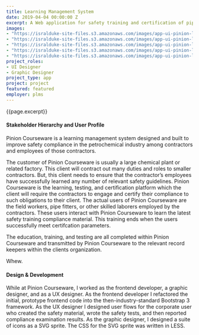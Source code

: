 ```yaml
---
title: Learning Management System
date: 2019-04-04 00:00:00 Z
excerpt: A Web application for safety training and certification of pipeline workers.
images:
- "https://isralduke-site-files.s3.amazonaws.com/images/app-ui-pinion-learning-designed-isral-duke-1.jpg"
- "https://isralduke-site-files.s3.amazonaws.com/images/app-ui-pinion-learning-designed-isral-duke-2.jpg"
- "https://isralduke-site-files.s3.amazonaws.com/images/app-ui-pinion-learning-designed-isral-duke-3.jpg"
- "https://isralduke-site-files.s3.amazonaws.com/images/app-ui-pinion-learning-designed-isral-duke-4.jpg"
- "https://isralduke-site-files.s3.amazonaws.com/images/app-ui-pinion-learning-designed-isral-duke-5.png"
project_roles:
- UI Designer
- Graphic Designer
project_type: app
project: project
featured: featured
employer: plms
---
```

<p class="lead">{{page.excerpt}}</p>
<h4>Stakeholder Hierarchy and User Profile</h4>
<p>Pinion Courseware is a learning management system designed and built to improve safety compliance in the petrochemical industry among contractors and employees of those contractors.
</p>
<p>The customer of Pinion Courseware is usually a large chemical plant or related factory. This client will contract out many duties and roles to smaller contractors. But, this client needs to ensure that the contractor’s employees have successfully learned any number of relevant safety guidelines. Pinion Courseware is the learning, testing, and certification platform which the client will require the contractors to engage and certify their compliance to such obligations to their client. The actual users of Pinion Courseware are the field workers, pipe fitters, or other skilled laborers employed by the contractors. These users interact with Pinion Courseware to learn the latest safety training compliance material. This training ends when the users successfully meet certifcation parameters.</p>
<p> The education, training, and testing are all completed within Pinion Courseware and transmitted by Pinion Courseware to the relevant record keepers within the clients organization.</p>
<p>Whew.</p>
<h4>Design & Development</h4>
<p>While at Pinion Courseware, I worked as the frontend developer, a graphic designer, and as a UX designer. As the frontend developer I refactored the initial, prototype frontend code into the then-industry-standard Bootstrap 3 framework. As the UX designer I designed user flows for the corporate user who created the safety material, wrote the safety tests, and then reported compliance examination results. As the graphic designer, I designed a suite of icons as a SVG sprite. The CSS for the SVG sprite was written in LESS.</p>